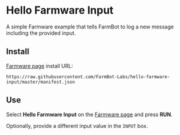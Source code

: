 # Hello Farmware Input
A simple Farmware example that tells FarmBot to log a new message including the provided input.

## Install
[Farmware page](https://my.farm.bot/app/farmware) install URL:
```
https://raw.githubusercontent.com/FarmBot-Labs/hello-farmware-input/master/manifest.json
```

## Use

Select **Hello Farmware Input** on the [Farmware page](https://my.farm.bot/app/farmware) and press **RUN**.

Optionally, provide a different input value in the `INPUT` box.
